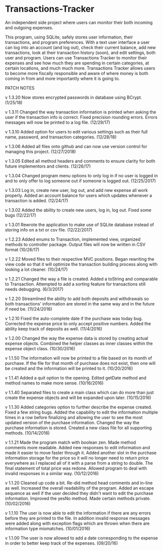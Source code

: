 # Transactions-Tracker
An independent side project where users can monitor their both incoming and outgoing expenses.
	
This program, using SQLite, safely stores user information, their transactions, and program preferences. With a text user interface a user can log into an account (and log out), check their current balance, add new transactions, look at their transaction history (soon), and edit settings, both user and program. Users can use Transactions Tracker to monitor their expenses and see how much they are spending in certain categories, at certain locations, and much much more. Transactions Tracker allows users to become more fiscally responsible and aware of where money is both coming in from and more importantly where it is going to.

PATCH NOTES

v 1.3.20 Now stores encrypted passwords in database using BCrypt. (1/25/18)

v 1.3.11 Changed the way transaction information is printed when asking the user if the transaction
	info is correct. Fixed precision rounding errors. Errors messages will now be printed to a log file. 	(12/29/17)

v 1.3.10 Added option for users to edit various settings such as their full name, password, and
	transaction categories. (12/28/18)
	
v 1.3.06 Added all files onto github and can now use version control for managing this project.
	(12/27/2018)

v 1.3.05 Edited all method headers and comments to ensure clarity for both future implementors and
	clients. (12/26/17)

v 1.3.04 Changed program menu options to only log in if no user is logged in and to only offer
	to log someone out if someone is logged out. (12/25/2017)

v 1.3.03 Log in, create new user, log out, and add new expense all work properly. Added an
	account balance for users which updates whenever a transaction is added. (12/24/17)

v 1.3.02 Added the ability to create new users, log in, log out. Fixed some bugs (12/22/17)

v 1.3.01 Rewrote the application to make use of SQLite database instead of storing info on a 
	txt or csv file. (12/22/2017)

v 1.2.23 Added enums to Transaction, implemented view, organized methods to controller package. 
	Output files will now be written in CSV format (10/26/17)

v 1.2.22 Moved files to their respective MVC positions. Began rewriting the view code so that
	it will optimize the transaction building process along with looking a lot cleaner. (10/24/17)

v 1.2.21 Changed the way a file is created. Added a toString and comparable to
 	 Transaction. Attempted to add a sorting feature for transactions still 
 	 needs debugging. (6/3/2017)

v 1.2.20 Streamlined the ability to add both deposits and withdrawals so both
     transactions' information are stored in the same way and in the future
     if need be. (11/24/2016)

v 1.2.10 Fixed the auto-complete date if the purchase was today bug. Corrected
     the expense price to only accept positive numbers. Added the ability
     keep track of deposits as well. (11/4/2016)

v 1.2.00 Changed the way the expense data is stored by creating actual expense 
     objects. Combined the helper classes as inner classes within the 
     expense object class. (10/30/2016)

v 1.1.50 The information will now be printed to a file based on its month of
     purchase. If the file for that month of purchase does not exist, then
     one will be created and the information will be printed to it. 
     (10/20/2016)

v 1.1.41 Added a quit option to the opening. Edited getDate method and method 
     names to make more sense. (10/16/2016)

v 1.1.40 Separated files to create a main class which can do more than just
     create the expense objects and will be expanded upon later. 
     (10/15/2016)

v 1.1.30  Added categories option to further describe the expense created. 
      Fixed a few string bugs. Added the capability to edit the information
      multiple times in a row before finalizing and allowing the user to
      see the most updated version of the purchase information. Changed the
      way the purchase information is stored. Created a new class file for
      all supporting methods. (10/14/2016)

v 1.1.21  Made the program match with boolean zen. Made method comments more
      readable. Added new responses to edit information and made it easier
      to move faster through it. Added another slot in the purchase 
      information storage for the price so it will no longer need to return
      price everywhere as I replaced all of it with a parse from a string 
      to double. The final statement of total price was redone. Allowed
      program to deal with invalid responses in a similar way.
      (10/12/2016)

v 1.1.20  Cleaned up code a bit. Re-did method head comments and in-line
      as well. Increased the overall readability of the program. Added an
      escape sequence as well if the user decided they didn't want to edit
      the purchase information. Improved the yesNo method. Made certain
      methods private. (10/02/2016)

v 1.1.10  The user is now able to edit the information if there are any errors 
      before they are printed to the file. In addition invalid response 
      messages were added along with exception flags which are thrown when 
      there are information type mismatches. (10/01/2016)

v 1.1.00  The user is now allowed to add a date corresponding to the expense in
      order to better keep track of the expenses. (09/20/16)
